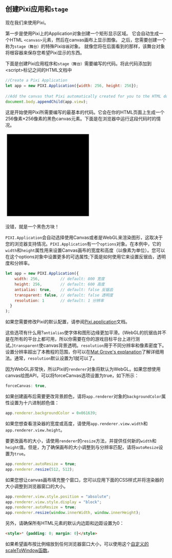 ## 创建Pixi应用和`stage`

现在我们来使用Pixi。

第一步是使用Pixi上的Application对象创建一个矩形显示区域。 它会自动生成一个HTML `<canvas>`元素，然后在canvas画布上显示图像。 之后，您需要创建一个称为`stage（舞台）`的特殊Pixi`容器`对象。 就像您将在后面看到的那样，该舞台对象将根容器来保存您希望Pixi显示的东西。

下面是创建Pixi应用程序和`stage（舞台）`需要编写的代码。将此代码添加到\<script\>标记之间的HTML文档中

``` js
//Create a Pixi Application
let app = new PIXI.Application({width: 256, height: 256});

//Add the canvas that Pixi automatically created for you to the HTML document
document.body.appendChild(app.view);
```

这是开始使用Pixi所需要编写的最基本的代码。它会在你的HTML页面上生成一个256像素×256像素的黑色canvas元素。下面是在浏览器中运行这段代码时的情况。

![](/images/start/01.png)

没错，就是一个黑色方块！

`PIXI.Application`会自动选择使用Canvas或者是WebGL来渲染图形，这取决于您的浏览器支持情况。`PIXI.Application`有一个`options`对象。在本例中，它的`width`和`height`属性用来设置Canvas画布的宽度和高度（以像素为单位）。您可以在这个options对象中设置更多的可选属性;下面是如何使用它来设置反锯齿，透明度和分辨率。

``` js
let app = new PIXI.Application({ 
    width: 256,         // default: 800 宽度
    height: 256,        // default: 600 高度
    antialias: true,    // default: false 反锯齿
    transparent: false, // default: false 透明度
    resolution: 1       // default: 1 分辨率
  }
);
```
如果您需要修改Pixi的默认配置，请参阅[Pixi.application](/TODO)文档。

这些选项有什么用?`antialias`使字体和图形边缘更加平滑。(WebGL的抗锯齿并不是在所有的平台上都可用，所以你需要在你的游戏目标平台上进行测试。)`transparent`使canvas背景透明。`resolution`用于不同分辨率和像素密度下。设置分辨率超出了本教程的范围，你可以在[Mat Grove's explanation](http://www.goodboydigital.com/pixi-js-v2-fastest-2d-webgl-renderer/)了解详细用法。通常，`resolution`默认设置为1就可以了。

因为WebGL非常快，所以Pixi的`renderer`对象将默认为WebGL。如果您想使用canvas绘图API，可以将forceCanvas选项设置为true，如下所示：
``` js
forceCanvas: true,
```

如果创建画布后需要更改背景颜色，请将`app.renderer`对象的`backgroundColor`属性设置为十六进制颜色值：
``` js
app.renderer.backgroundColor = 0x061639;
```

如果您想查看渲染器的宽度或高度，请使用`app.renderer.view.width`和`app.renderer.view.height`。

要更改画布的大小，请使用`renderer`的`resize`方法，并提供任何新的`width`和`height`值。但是，为了确保画布的大小调整到与分辨率匹配，请将`autoResize`设置为`true`。

``` js
app.renderer.autoResize = true;
app.renderer.resize(512, 512);
```

如果您想让canvas画布填充整个窗口，您可以应用下面的CSS样式并将渲染器的大小调整到浏览器窗口的大小。

``` js
app.renderer.view.style.position = "absolute";
app.renderer.view.style.display = "block";
app.renderer.autoResize = true;
app.renderer.resize(window.innerWidth, window.innerHeight);
```
另外，请确保所有HTML元素的默认内边距和边距设置为0：
``` html
<style>* {padding: 0; margin: 0}</style>
```

如果希望画布按比例缩放到任何浏览器窗口大小，可以使用这个[自定义的scaleToWindow函数](https://github.com/kittykatattack/scaleToWindow)。

